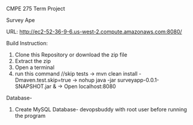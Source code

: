 CMPE 275 Term Project

Survey Ape

URL: http://ec2-52-36-9-6.us-west-2.compute.amazonaws.com:8080/

Build Instruction:
1) Clone this Repository or download the zip file
2) Extract the zip
3) Open a terminal
4) run this command 
//skip tests
-> mvn clean install -Dmaven.test.skip=true
-> nohup java -jar surveyapp-0.0.1-SNAPSHOT.jar &
-> Open localhost:8080

Database-
1) Create MySQL Database- devopsbuddy with root user before running the program

